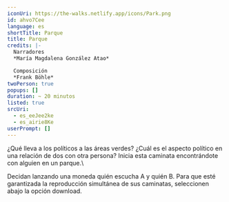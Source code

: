 ```yaml
---
iconUri: https://the-walks.netlify.app/icons/Park.png
id: ahvo7Cee
language: es
shortTitle: Parque
title: Parque
credits: |-
  Narradores
  *María Magdalena González Atao*

  Composición
  *Frank Böhle*
twoPerson: true
popups: []
duration: ~ 20 minutos
listed: true
srcUri:
  - es_eeJee2ke
  - es_airie8Ke
userPrompt: []
---
```

¿Qué lleva a los políticos a las áreas verdes? ¿Cuál es el aspecto político en una relación de dos con otra persona? Inicia esta caminata encontrándote con alguien en un parque.\

Decidan lanzando una moneda quién escucha A y quién B. Para que esté garantizada la reproducción simultánea de sus caminatas, seleccionen abajo la opción download.